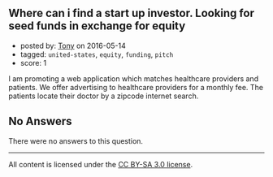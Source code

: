 ## Where can i find a start up investor. Looking for seed funds in exchange for equity

- posted by: [Tony](https://stackexchange.com/users/8443910/tony) on 2016-05-14
- tagged: `united-states`, `equity`, `funding`, `pitch`
- score: 1

I am promoting a web application which matches healthcare providers and patients. We offer advertising to healthcare providers for a monthly fee. The patients locate their doctor by a zipcode internet search. 

## No Answers

There were no answers to this question.


---

All content is licensed under the [CC BY-SA 3.0 license](https://creativecommons.org/licenses/by-sa/3.0/).
